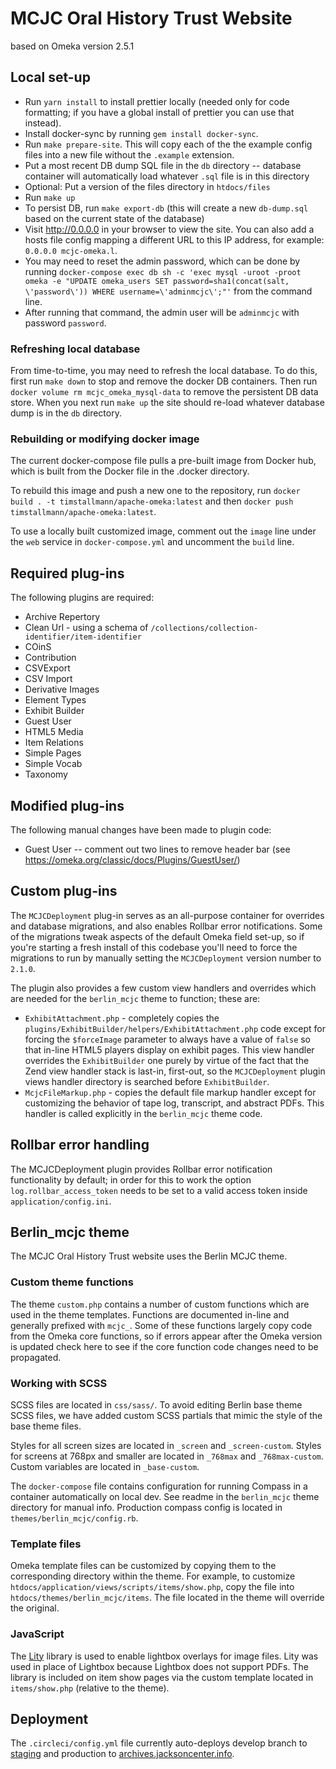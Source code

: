 # MCJC Oral History Trust Website

based on Omeka version 2.5.1

## Local set-up

- Run `yarn install` to install prettier locally (needed only for code formatting; if you have a global install of prettier you can use that instead).
- Install docker-sync by running `gem install docker-sync`.
- Run `make prepare-site`. This will copy each of the the example config files into a new file without the `.example` extension.
- Put a most recent DB dump SQL file in the `db` directory -- database container will automatically load whatever `.sql` file is in this directory
- Optional: Put a version of the files directory in `htdocs/files`
- Run `make up`
- To persist DB, run `make export-db` (this will create a new `db-dump.sql` based on the current state of the database)
- Visit http://0.0.0.0 in your browser to view the site. You can also add a hosts file config mapping a different URL
  to this IP address, for example: `0.0.0.0 mcjc-omeka.l`.
- You may need to reset the admin password, which can be done by running `docker-compose exec db sh -c 'exec mysql -uroot -proot omeka -e "UPDATE omeka_users SET password=sha1(concat(salt, \'password\')) WHERE username=\'adminmcjc\';"'` from the command line.
- After running that command, the admin user will be `adminmcjc` with password `password`.

### Refreshing local database

From time-to-time, you may need to refresh the local database. To do this, first run `make down` to stop
and remove the docker DB containers. Then run `docker volume rm mcjc_omeka_mysql-data` to remove the persistent
DB data store. When you next run `make up` the site should re-load whatever database dump is in the `db` directory.

### Rebuilding or modifying docker image

The current docker-compose file pulls a pre-built image from Docker hub, which is built
from the Docker file in the .docker directory.

To rebuild this image and push a new one to the repository, run `docker build . -t timstallmann/apache-omeka:latest`
and then `docker push timstallmann/apache-omeka:latest`.

To use a locally built customized image, comment out the `image` line under the `web` service in `docker-compose.yml` and
uncomment the `build` line.

## Required plug-ins

The following plugins are required:

- Archive Repertory
- Clean Url - using a schema of `/collections/collection-identifier/item-identifier`
- COinS
- Contribution
- CSVExport
- CSV Import
- Derivative Images
- Element Types
- Exhibit Builder
- Guest User
- HTML5 Media
- Item Relations
- Simple Pages
- Simple Vocab
- Taxonomy

## Modified plug-ins

The following manual changes have been made to plugin code:

- Guest User -- comment out two lines to remove header bar (see https://omeka.org/classic/docs/Plugins/GuestUser/)

## Custom plug-ins

The `MCJCDeployment` plug-in serves as an all-purpose container for overrides and database migrations, and also enables Rollbar error notifications.
Some of the migrations tweak aspects of the default Omeka field set-up, so if you're starting a fresh install of this codebase
you'll need to force the migrations to run by manually setting the `MCJCDeployment` version number to `2.1.0`.

The plugin also provides a few custom view handlers and overrides which are needed for the `berlin_mcjc` theme to function; these are:

- `ExhibitAttachment.php` - completely copies the `plugins/ExhibitBuilder/helpers/ExhibitAttachment.php` code except for forcing the `$forceImage` parameter to always have a value of `false` so that in-line HTML5 players display on exhibit pages.
  This view handler overrides the `ExhibitBuilder` one purely by virtue of the fact that the Zend view handler stack is last-in, first-out, so the `MCJCDeployment` plugin views handler directory is searched before `ExhibitBuilder`.
- `McjcFileMarkup.php` - copies the default file markup handler except for customizing the behavior of tape log, transcript, and abstract PDFs. This handler is called explicitly in the `berlin_mcjc` theme code.

## Rollbar error handling

The MCJCDeployment plugin provides Rollbar error notification functionality by default; in order for this to work the option `log.rollbar_access_token` needs to be set to
a valid access token inside `application/config.ini`.

## Berlin_mcjc theme

The MCJC Oral History Trust website uses the Berlin MCJC theme.

### Custom theme functions

The theme `custom.php` contains a number of custom functions which are used in the theme templates. Functions are documented in-line and generally prefixed with `mcjc_`.
Some of these functions largely copy code from the Omeka core functions, so if errors appear after the Omeka version is updated check here to see if the core function code changes need to be propagated.

### Working with SCSS

SCSS files are located in `css/sass/`. To avoid editing Berlin base theme SCSS
files, we have added custom SCSS partials that mimic the style of the base theme
files.

Styles for all screen sizes are located in `_screen` and `_screen-custom`.
Styles for screens at 768px and smaller are located in `_768max` and
`_768max-custom`. Custom variables are located in `_base-custom`.

The `docker-compose` file contains configuration for running Compass in a container
automatically on local dev. See readme in the `berlin_mcjc` theme directory for manual info.
Production compass config is located in `themes/berlin_mcjc/config.rb`.

### Template files

Omeka template files can be customized by copying them to the corresponding
directory within the theme. For example, to customize
`htdocs/application/views/scripts/items/show.php`, copy the file into
`htdocs/themes/berlin_mcjc/items`. The file located in the theme will
override the original.

### JavaScript

The [Lity](https://sorgalla.com/lity/) library is used to enable lightbox
overlays for image files. Lity was used in place of Lightbox because Lightbox
does not support PDFs. The library is included on item show pages via the
custom template located in `items/show.php` (relative to the theme).

## Deployment

The `.circleci/config.yml` file currently auto-deploys develop branch to [staging](https://archives-new.jacksoncenter.info)
and production to [archives.jacksoncenter.info](https://archives.jacksoncenter.info).
